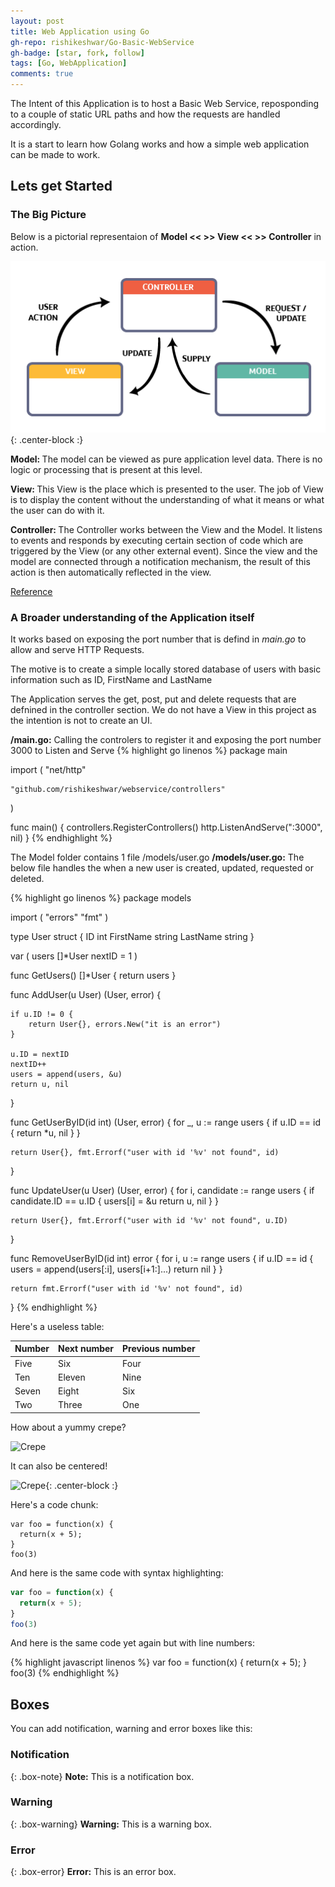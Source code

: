 ```yaml
---
layout: post
title: Web Application using Go
gh-repo: rishikeshwar/Go-Basic-WebService
gh-badge: [star, fork, follow]
tags: [Go, WebApplication]
comments: true
---
```



The Intent of this Application is to host a Basic Web Service, reposponding to a couple of static URL paths and how the requests are handled accordingly.

It is a start to learn how Golang works and how a simple web application can be made to work.

## **Lets get Started**

### The Big Picture

Below is a pictorial representaion of  **Model << >> View << >> Controller**  in action.


![MVC](/img/model-view-controller.png){: .center-block :}


<b>Model: </b> The model can be viewed as pure application level data. There is no logic or processing that is present at this level.

<b>View: </b> This View is the place which is presented to the user. The job of View is to display the content without the understanding of what it means or what the user can do with it.

<b>Controller: </b> The Controller works between the View and the Model. It listens to events and responds by executing certain section of code which are triggered by the View (or any other external event). Since the view and the model are connected through a notification mechanism, the result of this action is then automatically reflected in the view.

 [Reference](https://www.geeksforgeeks.org/mvc-design-pattern/)


### A Broader understanding of the Application itself

It works based on exposing the port number that is defind in _main.go_ to allow and serve HTTP Requests.

The motive is to create a simple locally stored database of users with basic information such as ID, FirstName and LastName

The Application serves the get, post, put and delete requests that are defnined in the controller section. We do not have a View in this project as the intention is not to create an UI.


**/main.go:** Calling the controlers to register it and exposing the port number 3000 to Listen and Serve
{% highlight go linenos %}
package main

import (
	"net/http"

	"github.com/rishikeshwar/webservice/controllers"
)

func main() {
	controllers.RegisterControllers()
	http.ListenAndServe(":3000", nil)
}
{% endhighlight %}


The Model folder contains 1 file /models/user.go
**/models/user.go:** The below file handles the when a new user is created, updated, requested or deleted. 

{% highlight go linenos %}
package models

import (
	"errors"
	"fmt"
)

type User struct {
	ID        int
	FirstName string
	LastName  string
}

var (
	users  []*User
	nextID = 1
)

func GetUsers() []*User {
	return users
}

func AddUser(u User) (User, error) {

	if u.ID != 0 {
		return User{}, errors.New("it is an error")
	}

	u.ID = nextID
	nextID++
	users = append(users, &u)
	return u, nil
}

func GetUserByID(id int) (User, error) {
	for _, u := range users {
		if u.ID == id {
			return *u, nil
		}
	}

	return User{}, fmt.Errorf("user with id '%v' not found", id)
}

func UpdateUser(u User) (User, error) {
	for i, candidate := range users {
		if candidate.ID == u.ID {
			users[i] = &u
			return u, nil
		}
	}

	return User{}, fmt.Errorf("user with id '%v' not found", u.ID)
}

func RemoveUserByID(id int) error {
	for i, u := range users {
		if u.ID == id {
			users = append(users[:i], users[i+1:]...)
			return nil
		}
	}

	return fmt.Errorf("user with id '%v' not found", id)
}
{% endhighlight %}




Here's a useless table:

| Number | Next number | Previous number |
| :------ |:--- | :--- |
| Five | Six | Four |
| Ten | Eleven | Nine |
| Seven | Eight | Six |
| Two | Three | One |


How about a yummy crepe?

![Crepe](https://s3-media3.fl.yelpcdn.com/bphoto/cQ1Yoa75m2yUFFbY2xwuqw/348s.jpg)

It can also be centered!

![Crepe](https://s3-media3.fl.yelpcdn.com/bphoto/cQ1Yoa75m2yUFFbY2xwuqw/348s.jpg){: .center-block :}

Here's a code chunk:

~~~
var foo = function(x) {
  return(x + 5);
}
foo(3)
~~~

And here is the same code with syntax highlighting:


```javascript
var foo = function(x) {
  return(x + 5);
}
foo(3)
```

And here is the same code yet again but with line numbers:

{% highlight javascript linenos %}
var foo = function(x) {
  return(x + 5);
}
foo(3)
{% endhighlight %}

## Boxes
You can add notification, warning and error boxes like this:

### Notification

{: .box-note}
**Note:** This is a notification box.

### Warning

{: .box-warning}
**Warning:** This is a warning box.

### Error

{: .box-error}
**Error:** This is an error box.
